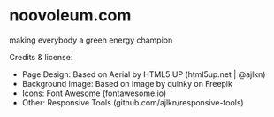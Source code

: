 # noovoleum.com
making everybody a green energy champion

Credits & license:
- Page Design: Based on Aerial by HTML5 UP (html5up.net | @ajlkn)
- Background Image: Based on Image by quinky on Freepik
- Icons: Font Awesome (fontawesome.io)
- Other: Responsive Tools (github.com/ajlkn/responsive-tools)